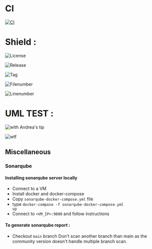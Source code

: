 # CI

[![CI][ci-badge]][ci-badge-url]

[ci-badge]: https://github.com/Khalshim/testuml/actions/workflows/blank.yml/badge.svg
[ci-badge-url]: https://github.com/Khalshim/testuml/actions/workflows/blank.yml

# Shield :



![License](https://img.shields.io/github/license/Khalshim/testuml?style=plastic)

![Release](https://img.shields.io/github/v/release/Khalshim/testuml?style=plastic) 

![Tag](https://img.shields.io/github/v/tag/Khalshim/testuml?style=plastic)

![Filenumber](https://img.shields.io/github/directory-file-count/Khalshim/testuml?style=plastic)

![Linenumber](https://img.shields.io/tokei/lines/github/Khalshim/testuml?style=plastic)

# UML TEST :

![with Andrea's tip](http://www.plantuml.com/plantuml/proxy?cache=no&src=https://raw.githubusercontent.com/Khalshim/testuml/main/docs/diagrams/mytest_uml.uml)

![wtf](http://www.plantuml.com/plantuml/proxy?cache=no&src=https://raw.githubusercontent.com/Khalshim/testuml/main/docs/diagrams/general.uml)


## Miscellaneous <a name="miscellaneous"></a>
### Sonarqube
#### Installing sonarqube server locally
* Connect to a VM
* Install docker and docker-compose
* Copy <code>sonarqube-docker-compose.yml</code> file
* type <code>docker-compose -f sonarqube-docker-compose.yml up</code>
* Connect to <code>\<VM_IP\>:9000</code> and follow instructions
#### To generate sonarqube report :
* Checkout <code>main</code> branch
Don't scan another branch than main as the community version doesn't handle multiple branch scan.
